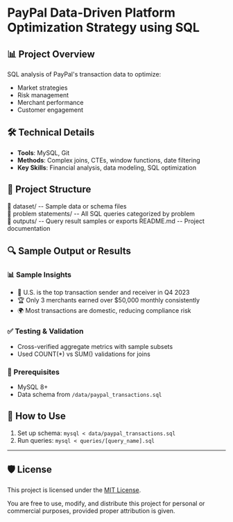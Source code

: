 # PayPal Data-Driven Platform Optimization Strategy using SQL

## 📊 Project Overview
SQL analysis of PayPal's transaction data to optimize:
- Market strategies
- Risk management 
- Merchant performance
- Customer engagement

## 🛠️ Technical Details
- **Tools**: MySQL, Git
- **Methods**: Complex joins, CTEs, window functions, date filtering
- **Key Skills**: Financial analysis, data modeling, SQL optimization

## 📁 Project Structure
📁 dataset/                   -- Sample data or schema files  
📁 problem statements/         -- All SQL queries categorized by problem  
📁 outputs/                    -- Query result samples or exports 
README.md                     -- Project documentation  

## 🔍 Sample Output or Results 
### 📊 Sample Insights
- 💸 U.S. is the top transaction sender and receiver in Q4 2023  
- 🏆 Only 3 merchants earned over $50,000 monthly consistently  
- 🌍 Most transactions are domestic, reducing compliance risk

### ✅ Testing & Validation
- Cross-verified aggregate metrics with sample subsets
- Used COUNT(*) vs SUM() validations for joins

### 🔧 Prerequisites
- MySQL 8+
- Data schema from `/data/paypal_transactions.sql`

## 🚀 How to Use
1. Set up schema: `mysql < data/paypal_transactions.sql`
2. Run queries: `mysql < queries/[query_name].sql`

---

## 🛡️ License

This project is licensed under the [MIT License](./LICENSE.md).

You are free to use, modify, and distribute this project for personal or commercial purposes, provided proper attribution is given.
